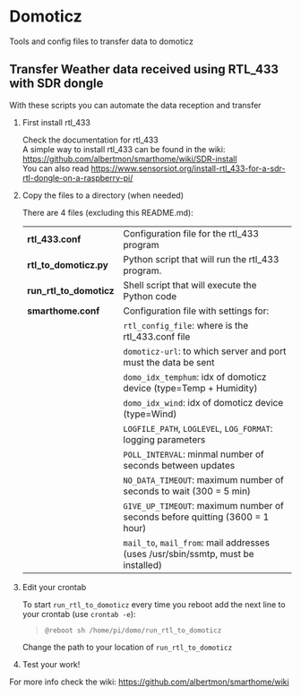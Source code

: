 # Domoticz
Tools and config files to transfer data to domoticz
## Transfer Weather data received using RTL_433 with SDR dongle
With these scripts you can automate the data reception and transfer

1.  First install rtl_433 

	Check the documentation for rtl_433  
	A simple way to install rtl_433 can be found in the wiki: https://github.com/albertmon/smarthome/wiki/SDR-install  
	You can also read https://www.sensorsiot.org/install-rtl_433-for-a-sdr-rtl-dongle-on-a-raspberry-pi/  
2.	Copy the files to a directory (when needed)  

	There are 4 files (excluding this README.md):  
	
	|||
	|---|---|
	|**rtl_433.conf**|Configuration file for the rtl_433 program|  
	|**rtl_to_domoticz.py**|Python script that will run the rtl_433 program.|
	|**run_rtl_to_domoticz**|Shell script that will execute the Python code|
	|**smarthome.conf**|Configuration file with settings for:|  
	||`rtl_config_file`: where is the rtl_433.conf file  |
	||`domoticz-url`: to which server and port must the data be sent  |
	||`domo_idx_temphum`: idx of domoticz device (type=Temp + Humidity)  |
	||`domo_idx_wind`: idx of domoticz device (type=Wind) |
	||`LOGFILE_PATH`, `LOGLEVEL`, `LOG_FORMAT`: logging parameters|
	||`POLL_INTERVAL`: minmal number of seconds between updates| 
	||`NO_DATA_TIMEOUT`: maximum number of seconds to wait (300 = 5 min)|
	||`GIVE_UP_TIMEOUT`: maximum number of seconds before quitting (3600 = 1 hour)|
	||`mail_to`, `mail_from`: mail addresses (uses /usr/sbin/ssmtp, must be installed)|
3.  Edit your crontab

	To start `run_rtl_to_domoticz` every time you reboot add the next line to your crontab (use `crontab -e`):
	
	> `@reboot sh /home/pi/domo/run_rtl_to_domoticz`

	Change the path to your location of `run_rtl_to_domoticz`

4.  Test your work!


For more info check the wiki: https://github.com/albertmon/smarthome/wiki
